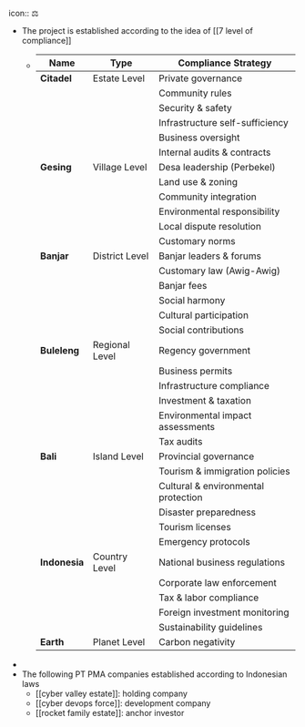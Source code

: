 icon:: ⚖️

- The project is established according to the idea of [[7 level of compliance]]
	- | **Name**       | **Type**                | **Compliance Strategy** |
	  |---------------|-----------------------|------------------------|
	  | **Citadel**   | Estate Level           | Private governance |
	  |               |                         | Community rules |
	  |               |                         | Security & safety |
	  |               |                         | Infrastructure self-sufficiency |
	  |               |                         | Business oversight |
	  |               |                         | Internal audits & contracts |
	  | **Gesing**    | Village Level   | Desa leadership (Perbekel) |
	  |               |                         | Land use & zoning |
	  |               |                         | Community integration |
	  |               |                         | Environmental responsibility |
	  |               |                         | Local dispute resolution |
	  |               |                         | Customary norms |
	  | **Banjar**    | District Level         | Banjar leaders & forums |
	  |               |                         | Customary law (Awig-Awig) |
	  |               |                         | Banjar fees |
	  |               |                         | Social harmony |
	  |               |                         | Cultural participation |
	  |               |                         | Social contributions |
	  | **Buleleng**  | Regional Level         | Regency government |
	  |               |                         | Business permits |
	  |               |                         | Infrastructure compliance |
	  |               |                         | Investment & taxation |
	  |               |                         | Environmental impact assessments |
	  |               |                         | Tax audits |
	  | **Bali**      | Island Level           | Provincial governance |
	  |               |                         | Tourism & immigration policies |
	  |               |                         | Cultural & environmental protection |
	  |               |                         | Disaster preparedness |
	  |               |                         | Tourism licenses |
	  |               |                         | Emergency protocols |
	  | **Indonesia** | Country Level          | National business regulations |
	  |               |                         | Corporate law enforcement |
	  |               |                         | Tax & labor compliance |
	  |               |                         | Foreign investment monitoring |
	  |               |                         | Sustainability guidelines |
	  | **Earth**     | Planet Level           | Carbon negativity |
-
- The following PT PMA companies established according to Indonesian laws
	- [[cyber valley estate]]: holding company
	- [[cyber devops force]]: development company
	- [[rocket family estate]]: anchor investor